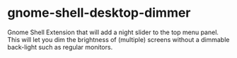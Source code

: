 # gnome-shell-desktop-dimmer
Gnome Shell Extension that will add a night slider to the top menu panel. This will let you dim the brightness of (multiple) screens without a dimmable back-light such as regular monitors.
